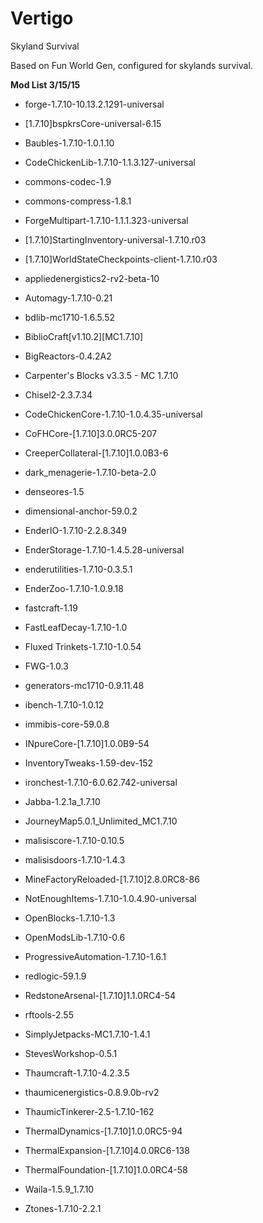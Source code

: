 # Vertigo
Skyland Survival

Based on Fun World Gen, configured for skylands survival.

**Mod List 3/15/15**

- forge-1.7.10-10.13.2.1291-universal

- [1.7.10]bspkrsCore-universal-6.15
- Baubles-1.7.10-1.0.1.10
- CodeChickenLib-1.7.10-1.1.3.127-universal
- commons-codec-1.9
- commons-compress-1.8.1
- ForgeMultipart-1.7.10-1.1.1.323-universal

- [1.7.10]StartingInventory-universal-1.7.10.r03
- [1.7.10]WorldStateCheckpoints-client-1.7.10.r03
- appliedenergistics2-rv2-beta-10
- Automagy-1.7.10-0.21
- bdlib-mc1710-1.6.5.52
- BiblioCraft[v1.10.2][MC1.7.10]
- BigReactors-0.4.2A2
- Carpenter's Blocks v3.3.5 - MC 1.7.10
- Chisel2-2.3.7.34
- CodeChickenCore-1.7.10-1.0.4.35-universal
- CoFHCore-[1.7.10]3.0.0RC5-207
- CreeperCollateral-[1.7.10]1.0.0B3-6
- dark_menagerie-1.7.10-beta-2.0
- denseores-1.5
- dimensional-anchor-59.0.2
- EnderIO-1.7.10-2.2.8.349
- EnderStorage-1.7.10-1.4.5.28-universal
- enderutilities-1.7.10-0.3.5.1
- EnderZoo-1.7.10-1.0.9.18
- fastcraft-1.19
- FastLeafDecay-1.7.10-1.0
- Fluxed Trinkets-1.7.10-1.0.54
- FWG-1.0.3
- generators-mc1710-0.9.11.48
- ibench-1.7.10-1.0.12
- immibis-core-59.0.8
- INpureCore-[1.7.10]1.0.0B9-54
- InventoryTweaks-1.59-dev-152
- ironchest-1.7.10-6.0.62.742-universal
- Jabba-1.2.1a_1.7.10
- JourneyMap5.0.1_Unlimited_MC1.7.10
- malisiscore-1.7.10-0.10.5
- malisisdoors-1.7.10-1.4.3
- MineFactoryReloaded-[1.7.10]2.8.0RC8-86
- NotEnoughItems-1.7.10-1.0.4.90-universal
- OpenBlocks-1.7.10-1.3
- OpenModsLib-1.7.10-0.6
- ProgressiveAutomation-1.7.10-1.6.1
- redlogic-59.1.9
- RedstoneArsenal-[1.7.10]1.1.0RC4-54
- rftools-2.55
- SimplyJetpacks-MC1.7.10-1.4.1
- StevesWorkshop-0.5.1
- Thaumcraft-1.7.10-4.2.3.5
- thaumicenergistics-0.8.9.0b-rv2
- ThaumicTinkerer-2.5-1.7.10-162
- ThermalDynamics-[1.7.10]1.0.0RC5-94
- ThermalExpansion-[1.7.10]4.0.0RC6-138
- ThermalFoundation-[1.7.10]1.0.0RC4-58
- Waila-1.5.9_1.7.10
- Ztones-1.7.10-2.2.1
